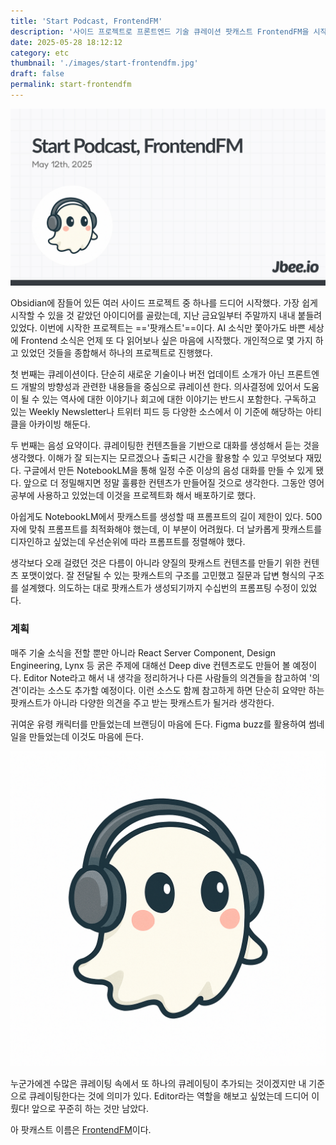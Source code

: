 ```yaml
---
title: 'Start Podcast, FrontendFM'
description: '사이드 프로젝트로 프론트엔드 기술 큐레이션 팟캐스트 FrontendFM을 시작했다. 주요 콘텐츠는 기술 동향 큐레이션과 음성 요약으로, 구글 NotebookLM을 활용해 제작했다. 매주 업데이트를 목표로, 단순 요약을 넘어 다양한 의견과 인사이트를 담은 콘텐츠로 확장할 계획이다'
date: 2025-05-28 18:12:12
category: etc
thumbnail: './images/start-frontendfm.jpg'
draft: false
permalink: start-frontendfm
---
```


![](./images/start-frontendfm.jpg)

Obsidian에 잠들어 있든 여러 사이드 프로젝트 중 하나를 드디어 시작했다. 가장 쉽게 시작할 수 있을 것 같았던 아이디어를 골랐는데, 지난 금요일부터 주말까지 내내 붙들려 있었다. 이번에 시작한 프로젝트는 =='팟캐스트'==이다. AI 소식만 쫓아가도 바쁜 세상에 Frontend 소식은 언제 또 다 읽어보나 싶은 마음에 시작했다. 개인적으로 몇 가지 하고 있었던 것들을 종합해서 하나의 프로젝트로 진행했다.

첫 번째는 큐레이션이다. 단순히 새로운 기술이나 버전 업데이트 소개가 아닌 프론트엔드 개발의 방향성과 관련한 내용들을 중심으로 큐레이션 한다. 의사결정에 있어서 도움이 될 수 있는 역사에 대한 이야기나 회고에 대한 이야기는 반드시 포함한다. 구독하고 있는 Weekly Newsletter나 트위터 피드 등 다양한 소스에서 이 기준에 해당하는 아티클을 아카이빙 해둔다.

두 번째는 음성 요약이다. 큐레이팅한 컨텐츠들을 기반으로 대화를 생성해서 듣는 것을 생각했다. 이해가 잘 되는지는 모르겠으나 출퇴근 시간을 활용할 수 있고 무엇보다 재밌다. 구글에서 만든 NotebookLM을 통해 일정 수준 이상의 음성 대화를 만들 수 있게 됐다. 앞으로 더 정밀해지면 정말 훌륭한 컨텐츠가 만들어질 것으로 생각한다. 그동안 영어 공부에 사용하고 있었는데 이것을 프로젝트화 해서 배포하기로 했다.

아쉽게도 NotebookLM에서 팟캐스트를 생성할 때 프롬프트의 길이 제한이 있다. 500자에 맞춰 프롬프트를 최적화해야 했는데, 이 부분이 어려웠다. 더 날카롭게 팟캐스트를 디자인하고 싶었는데 우선순위에 따라 프롬프트를 정렬해야 했다.

생각보다 오래 걸렸던 것은 다름이 아니라 양질의 팟캐스트 컨텐츠를 만들기 위한 컨텐츠 포맷이었다. 잘 전달될 수 있는 팟캐스트의 구조를 고민했고 질문과 답변 형식의 구조를 설계했다. 의도하는 대로 팟캐스트가 생성되기까지 수십번의 프롬프팅 수정이 있었다.

### 계획

매주 기술 소식을 전할 뿐만 아니라 React Server Component, Design Engineering, Lynx 등 굵은 주제에 대해선 Deep dive 컨텐츠로도 만들어 볼 예정이다. Editor Note라고 해서 내 생각을 정리하거나 다른 사람들의 의견들을 참고하여 '의견'이라는 소스도 추가할 예정이다. 이런 소스도 함께 참고하게 하면 단순히 요약만 하는 팟캐스트가 아니라 다양한 의견을 주고 받는 팟캐스트가 될거라 생각한다.

귀여운 유령 캐릭터를 만들었는데 브랜딩이 마음에 든다. Figma buzz를 활용하여 썸네일을 만들었는데 이것도 마음에 든다.

![](./images/frontendfm.png)

누군가에겐 수많은 큐레이팅 속에서 또 하나의 큐레이팅이 추가되는 것이겠지만 내 기준으로 큐레이팅한다는 것에 의미가 있다. Editor라는 역할을 해보고 싶었는데 드디어 이뤘다! 앞으로 꾸준히 하는 것만 남았다.

아 팟캐스트 이름은 [FrontendFM](http://substack.com/@frontendfm)이다.

